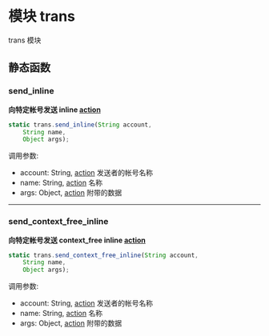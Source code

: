 # 模块 trans
trans 模块

## 静态函数
        
### send_inline
**向特定帐号发送 inline [action](action.md)**

```JavaScript
static trans.send_inline(String account,
    String name,
    Object args);
```

调用参数:
* account: String, [action](action.md) 发送者的帐号名称
* name: String, [action](action.md) 名称
* args: Object, [action](action.md) 附带的数据

--------------------------
### send_context_free_inline
**向特定帐号发送 context_free inline [action](action.md)**

```JavaScript
static trans.send_context_free_inline(String account,
    String name,
    Object args);
```

调用参数:
* account: String, [action](action.md) 发送者的帐号名称
* name: String, [action](action.md) 名称
* args: Object, [action](action.md) 附带的数据

